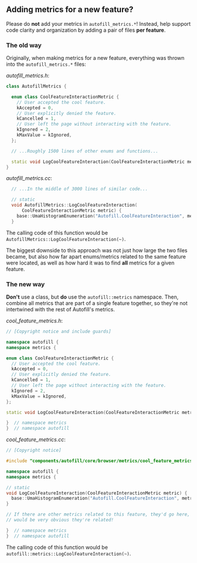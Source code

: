 ## Adding metrics for a new feature?

Please do **not** add your metrics in `autofill_metrics.*`! Instead, help
support code clarity and organization by adding a pair of files **per feature**.

### The old way

Originally, when making metrics for a new feature, everything was thrown into
the `autofill_metrics.*` files:

*autofill_metrics.h*:

```c++ {.bad}
class AutofillMetrics {

  enum class CoolFeatureInteractionMetric {
    // User accepted the cool feature.
    kAccepted = 0,
    // User explicitly denied the feature.
    kCancelled = 1,
    // User left the page without interacting with the feature.
    kIgnored = 2,
    kMaxValue = kIgnored,
  };

  // ...Roughly 1500 lines of other enums and functions...

  static void LogCoolFeatureInteraction(CoolFeatureInteractionMetric metric);
}
```

*autofill_metrics.cc*:

```c++ {.bad}
  // ...In the middle of 3000 lines of similar code...

  // static
  void AutofillMetrics::LogCoolFeatureInteraction(
      CoolFeatureInteractionMetric metric) {
    base::UmaHistogramEnumeration("Autofill.CoolFeatureInteraction", metric);
  }
```

The calling code of this function would be
`AutofillMetrics::LogCoolFeatureInteraction(~)`.

The biggest downside to this approach was not just how large the two files
became, but also how far apart enums/metrics related to the same feature were
located, as well as how hard it was to find **all** metrics for a given feature.

### The new way

**Don't** use a class, but **do** use the `autofill::metrics` namespace. Then,
combine all metrics that are part of a single feature together, so they're not
intertwined with the rest of Autofill's metrics.

*cool_feature_metrics.h*:

```c++ {.good}
// [Copyright notice and include guards]

namespace autofill {
namespace metrics {

enum class CoolFeatureInteractionMetric {
  // User accepted the cool feature.
  kAccepted = 0,
  // User explicitly denied the feature.
  kCancelled = 1,
  // User left the page without interacting with the feature.
  kIgnored = 2,
  kMaxValue = kIgnored,
};

static void LogCoolFeatureInteraction(CoolFeatureInteractionMetric metric);

}  // namespace metrics
}  // namespace autofill
```

*cool_feature_metrics.cc*:

```c++ {.good}
// [Copyright notice]

#include "components/autofill/core/browser/metrics/cool_feature_metrics.h"

namespace autofill {
namespace metrics {

// static
void LogCoolFeatureInteraction(CoolFeatureInteractionMetric metric) {
  base::UmaHistogramEnumeration("Autofill.CoolFeatureInteraction", metric);
}

// If there are other metrics related to this feature, they'd go here, and it
// would be very obvious they're related!

}  // namespace metrics
}  // namespace autofill
```

The calling code of this function would be
`autofill::metrics::LogCoolFeatureInteraction(~)`.
